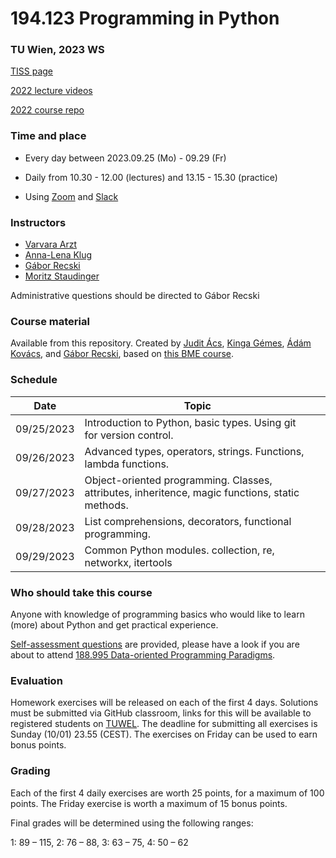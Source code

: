 # 194.123 Programming in Python
### TU Wien, 2023 WS

[TISS page](https://tiss.tuwien.ac.at/course/educationDetails.xhtml?courseNr=194123&semester=2023W&dswid=2081&dsrid=926)

[2022 lecture videos](https://www.youtube.com/playlist?list=PLrrW7I2LNLRYROQzeCKFhmDjd2vH7BJSi)

[2022 course repo](https://github.com/tuw-python/tuw-python-2022WS)

### Time and place

- Every day between 2023.09.25 (Mo) - 09.29 (Fr)

- Daily from 10.30 - 12.00 (lectures) and 13.15 - 15.30 (practice)

- Using [Zoom](https://tuwien.zoom.us/j/94257349304?pwd=dVE4WmJMSlVoTEtRbDJvOWExU2wxQT09) and [Slack](https://join.slack.com/t/tuw-python/shared_invite/zt-23ta43ntd-czwMmrdSUT2d1EgQ~x4LyA)

### Instructors

- [Varvara Arzt]()
- [Anna-Lena Klug](https://tiss.tuwien.ac.at/person/383861)
- [Gábor Recski](https://tiss.tuwien.ac.at/person/336863)
- [Moritz Staudinger](https://tiss.tuwien.ac.at/person/310016)

Administrative questions should be directed to Gábor Recski


### Course material
Available from this repository. Created by [Judit Ács](https://hlt.bme.hu/en/judit), [Kinga Gémes](https://www.linkedin.com/in/kinga-andrea-g%C3%A9mes-a22855102/?originalSubdomain=hu), [Ádám Kovács](https://www.linkedin.com/in/adaamko/?originalSubdomain=hu), and [Gábor Recski](https://tiss.tuwien.ac.at/person/336863.html), based on [this BME course](https://github.com/bmeaut/python_nlp_2021_spring).

### Schedule

Date|Topic| |
----|-----|--|
09/25/2023 | Introduction to Python, basic types. Using git for version control. | |
09/26/2023 | Advanced types, operators, strings. Functions, lambda functions. | |
09/27/2023 | Object-oriented programming. Classes, attributes, inheritence, magic functions, static methods. | |
09/28/2023 | List comprehensions, decorators, functional programming. | |
09/29/2023 | Common Python modules. collection, re, networkx, itertools | |

### Who should take this course

Anyone with knowledge of programming basics who would like to learn (more) about
Python and get practical experience.

[Self-assessment questions](self_assessment.ipynb) are provided, please have a look
if you are about to attend [188.995 Data-oriented Programming Paradigms](https://tiss.tuwien.ac.at/course/educationDetails.xhtml?courseNr=188995&semester=2023W&dswid=2081&dsrid=804).
 

### Evaluation

Homework exercises will be released on each of the first 4 days. Solutions must be
submitted via GitHub classroom, links for this will be available to registered students
on [TUWEL](https://tuwel.tuwien.ac.at/course/view.php?idnumber=194123-2023W). The
deadline for submitting all exercises is Sunday (10/01) 23.55 (CEST).
The exercises on Friday can be used to earn bonus points.

### Grading

Each of the first 4 daily exercises are worth 25 points, for a maximum of 100 points.
The Friday exercise is worth a maximum of 15 bonus points.

Final grades will be determined using the following ranges:

1: 89 – 115, 2: 76 – 88, 3: 63 – 75, 4: 50 – 62
